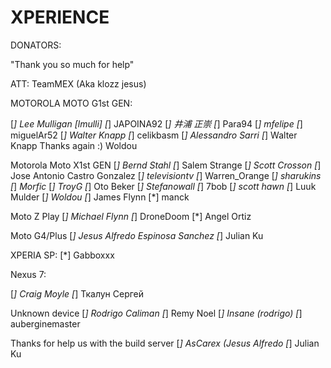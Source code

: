 XPERIENCE 
=========

DONATORS:

"Thank you so much for help"

ATT: TeamMEX (Aka klozz jesus)

MOTOROLA MOTO G1st GEN:

[*] Lee Mulligan [lmulli]
[*] JAPOINA92
[*] 井浦 正崇
[*] Para94
[*] mfelipe
[*] miguelAr52
[*] Walter Knapp 
[*] celikbasm
[*] Alessandro Sarri
[*] Walter Knapp Thanks again :) Woldou

Motorola Moto X1st GEN
[*] Bernd Stahl
[*] Salem Strange
[*] Scott Crosson
[*] Jose Antonio Castro Gonzalez
[*] televisiontv
[*] Warren_Orange
[*] sharukins
[*] _Morfic_
[*] TroyG
[*] Oto Beker
[*] Stefanowall
[*] 7bob
[*] scott hawn
[*] Luuk Mulder
[*] Woldou
[*] James Flynn
[*] manck

Moto Z Play
[*] Michael Flynn
[*] DroneDoom
[*] Angel Ortiz

Moto G4/Plus
[*] Jesus Alfredo Espinosa Sanchez
[*] Julian Ku

XPERIA SP:
[*] Gabboxxx

Nexus 7:

[*] Craig Moyle
[*] Ткалун Сергей

Unknown device
[*] Rodrigo Caliman
[*] Remy Noel
[*] Insane (rodrigo)
[*] auberginemaster 


Thanks for help us with the build server
[*] AsCarex (Jesus Alfredo
[*] Julian Ku
